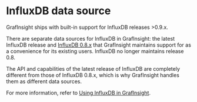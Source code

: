 # InfluxDB data source 

GrafInsight ships with built-in support for InfluxDB releases >0.9.x.

There are separate data sources for InfluxDB in GrafInsight: the latest InfluxDB release and [InfluxDB 0.8.x](https://grafinsight.com/plugins/grafinsight-influxdb-08-datasource) that GrafInsight maintains support for as a convenience for its existing users. InfluxDB no longer maintains release 0.8.

The API and capabilities of the latest release of InfluxDB are completely different from those of InfluxDB 0.8.x, which is why GrafInsight handles them as different data sources.

For more information, refer to [Using InfluxDB in GrafInsight](http://docs.grafinsight.org/datasources/influxdb/).
